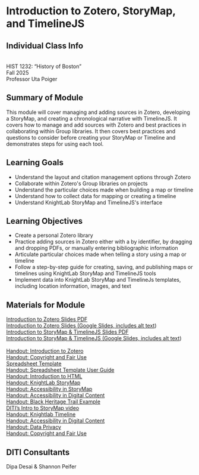 # Introduction to Zotero, StoryMap, and TimelineJS

## Individual Class Info
<br>
HIST 1232: “History of Boston”
<br>
Fall 2025<br>
Professor Uta Poiger

## Summary of Module
This module will cover managing and adding sources in Zotero, developing a StoryMap, and creating a chronological narrative with TimelineJS. It covers how to manage and add sources with Zotero and best practices in collaborating within Group libraries. It then covers best practices and questions to consider before creating your StoryMap or Timeline and demonstrates steps for using each tool. 

## Learning Goals
- Understand the layout and citation management options through Zotero
- Collaborate within Zotero's Group libraries on projects
- Understand the particular choices made when building a map or timeline
- Understand how to collect data for mapping or creating a timeline
- Understand KnightLab StoryMap and TimelineJS's interface 

## Learning Objectives
- Create a personal Zotero library 
- Practice adding sources in Zotero either with a by identifier, by dragging and dropping PDFs, or manually entering bibliographic information
- Articulate particular choices made when telling a story using a map or timeline
- Follow a step-by-step guide for creating, saving, and publishing maps or timelines using KnightLab StoryMap and TimelineJS tools
- Implement data into KnightLab StoryMap and TimelineJs templates, including location information, images, and text

## Materials for Module

[Introduction to Zotero Slides PDF](https://github.com/NULabNortheastern/digitalassignmentshowcase/blob/main/multi-domain-modules/fa25-poiger-hist1232-multi/FA25-Poiger-HIST1232-Zotero.pdf)
<br>
[Introduction to Zotero Slides (Google Slides, includes alt text](https://docs.google.com/presentation/d/1CtB575W52THeESHYnKHosKkmCQiXfoqw5rYX_1747eU/edit?usp=sharing))
<br>
[Introduction to StoryMap & TimelineJS Slides PDF](https://github.com/NULabNortheastern/digitalassignmentshowcase/blob/main/multi-domain-modules/fa25-poiger-hist1232-multi/FA25-Poiger-HIST1232-StoryMap%20%26%20Timeline.pdf)
<br>
[Introduction to StoryMap & TimelineJS (Google Slides, includes alt text](https://docs.google.com/presentation/d/17-3u1ftk_YapbQ8DSdgBpsJIe-9Dv-OHYpRxkSYp62U/edit?usp=sharing))
<br>
<br>
[Handout: Introduction to Zotero](https://github.com/NULabNortheastern/digitalassignmentshowcase/blob/2a9de85fa077636dd19360ab5eceb3e6aacf8f53/handouts/citation-management/Handout-Zotero.pdf)
<br>
[Handout: Copyright and Fair Use](https://github.com/NULabNortheastern/digitalassignmentshowcase/blob/1d414eee3ea6bbc545a951ba9426c71b15cb499f/handouts/general/Copyright-Fair-Use.pdf)
<br>
[Spreadsheet Template](https://docs.google.com/spreadsheets/d/1IIGtxKKhjFVPRMK7mr6MiX3FE6fDH-QYekYvNPwthG8/edit#gid=0)
<br>
[Handout: Spreadsheet Template User Guide](https://github.com/NULabNortheastern/digitalassignmentshowcase/blob/main/handouts/mapping/Handout-StoryMap_Spreadsheet_Template.pdf) 
<br>
[Handout: Introduction to HTML](https://github.com/NULabNortheastern/digitalassignmentshowcase/blob/main/handouts/HTML-Introduction.pdf)
<br>
[Handout: KnightLab StoryMap](https://github.com/NULabNortheastern/digitalassignmentshowcase/blob/master/handouts/mapping/Handout-StoryMap.pdf)
<br>
[Handout: Accessibility in StoryMap](https://github.com/NULabNortheastern/digitalassignmentshowcase/blob/master/handouts/mapping/Handout-Accessibility_StoryMap.pdf)
<br>
[Handout: Accessibility in Digital Content](https://github.com/NULabNortheastern/digitalassignmentshowcase/blob/main/handouts/general/Handout-Accessibility_in_Digital_Content.pdf)
<br>
[Handout: Black Heritage Trail Example](https://github.com/NULabNortheastern/digitalassignmentshowcase/blob/2a9de85fa077636dd19360ab5eceb3e6aacf8f53/handouts/mapping/Handout-Black_Heritage_Trail.pdf)
<br>
[DITI’s Intro to StoryMap video](https://youtu.be/X33ud7RYZFg)
<br>
[Handout: Knightlab Timeline](https://github.com/NULabNortheastern/digitalassignmentshowcase/blob/2a9de85fa077636dd19360ab5eceb3e6aacf8f53/handouts/data-visualization/Handout-Timeline.pdf)
<br>
[Handout: Accessibility in Digital Content](https://github.com/NULabNortheastern/digitalassignmentshowcase/blob/main/handouts/general/Handout-Accessibility_in_Digital_Content.pdf)
<br>
[Handout: Data Privacy](https://github.com/NULabNortheastern/digitalassignmentshowcase/blob/main/handouts/general/Handout_%20Data%20Privacy.pdf)
<br>
[Handout: Copyright and Fair Use](https://github.com/NULabNortheastern/digitalassignmentshowcase/blob/1d414eee3ea6bbc545a951ba9426c71b15cb499f/handouts/general/Copyright-Fair-Use.pdf)
<br>


## DITI Consultants
Dipa Desai & Shannon Peifer
